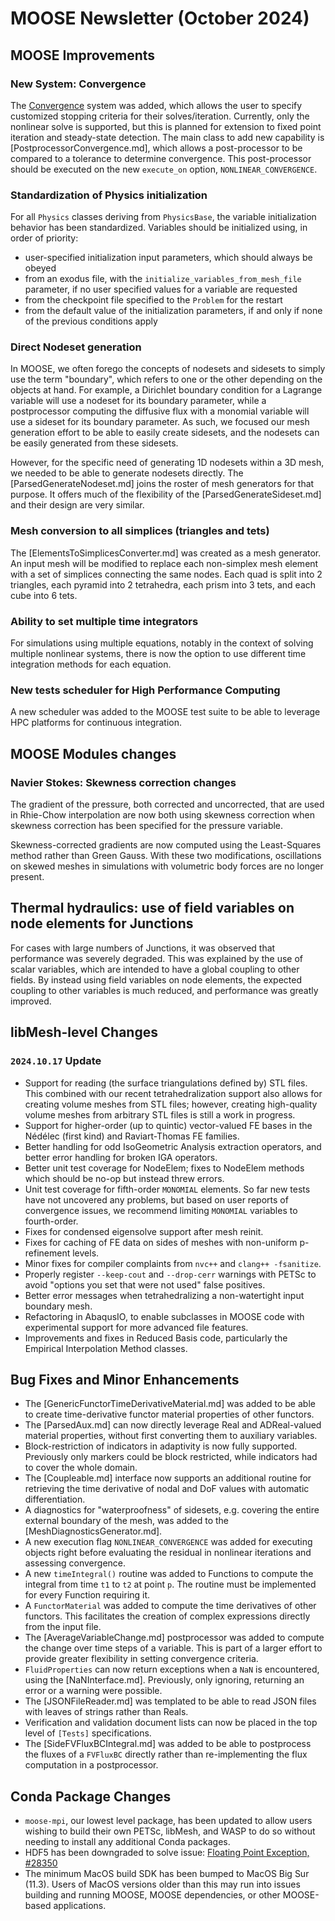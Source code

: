 # MOOSE Newsletter (October 2024)

## MOOSE Improvements

### New System: Convergence

The [Convergence](syntax/Convergence/index.md) system was added, which allows
the user to specify customized stopping criteria for their solves/iteration.
Currently, only the nonlinear solve is supported, but this is planned for
extension to fixed point iteration and steady-state detection. The main class
to add new capability is [PostprocessorConvergence.md], which allows a post-processor
to be compared to a tolerance to determine convergence. This post-processor
should be executed on the new `execute_on` option, `NONLINEAR_CONVERGENCE`.

### Standardization of Physics initialization

For all `Physics` classes deriving from `PhysicsBase`, the variable initialization behavior has been standardized.
Variables should be initialized using, in order of priority:

- user-specified initialization input parameters, which should always be obeyed
- from an exodus file, with the `initialize_variables_from_mesh_file` parameter, if no user specified values for a variable are requested
- from the checkpoint file specified to the `Problem` for the restart
- from the default value of the initialization parameters, if and only if none of the previous conditions apply

### Direct Nodeset generation

In MOOSE, we often forego the concepts of nodesets and sidesets to simply use the term "boundary", which refers
to one or the other depending on the objects at hand. For example, a Dirichlet boundary condition for a Lagrange variable
will use a nodeset for its boundary parameter, while a postprocessor computing the diffusive flux with a monomial variable
will use a sideset for its boundary parameter. As such, we focused our mesh generation effort to be able to easily create sidesets,
and the nodesets can be easily generated from these sidesets.

However, for the specific need of generating 1D nodesets within a 3D mesh, we needed to be able to generate nodesets directly.
The [ParsedGenerateNodeset.md] joins the roster of mesh generators for that purpose. It offers much of the flexibility of
the [ParsedGenerateSideset.md] and their design are very similar.

### Mesh conversion to all simplices (triangles and tets)

The [ElementsToSimplicesConverter.md] was created as a mesh generator. An input mesh will be modified
to replace each non-simplex mesh element with a set of simplices
connecting the same nodes.  Each quad is split into 2 triangles, each
pyramid into 2 tetrahedra, each prism into 3 tets, and each cube into
6 tets.

### Ability to set multiple time integrators

For simulations using multiple equations, notably in the context of solving multiple nonlinear
systems, there is now the option to use different time integration methods for each equation.

### New tests scheduler for High Performance Computing

A new scheduler was added to the MOOSE test suite to be able to leverage HPC platforms for
continuous integration.

## MOOSE Modules changes

### Navier Stokes: Skewness correction changes

The gradient of the pressure, both corrected and uncorrected, that are used in Rhie-Chow interpolation are now both
using skewness correction when skewness correction has been specified for the pressure variable.

Skewness-corrected gradients are now computed using the Least-Squares method rather than Green Gauss.
With these two modifications, oscillations on skewed meshes in simulations with volumetric body forces are no longer present.

## Thermal hydraulics: use of field variables on node elements for Junctions

For cases with large numbers of Junctions, it was observed that performance was severely degraded.
This was explained by the use of scalar variables, which are intended to have a global coupling
to other fields. By instead using field variables on node elements, the expected coupling to
other variables is much reduced, and performance was greatly improved.

## libMesh-level Changes

### `2024.10.17` Update

- Support for reading (the surface triangulations defined by) STL
  files.  This combined with our recent tetrahedralization support
  also allows for creating volume meshes from STL files; however,
  creating high-quality volume meshes from arbitrary STL files is
  still a work in progress.
- Support for higher-order (up to quintic) vector-valued FE bases in
  the Nédélec (first kind) and Raviart-Thomas FE families.
- Better handling for odd IsoGeometric Analysis extraction operators,
  and better error handling for broken IGA operators.
- Better unit test coverage for NodeElem; fixes to NodeElem
  methods which should be no-op but instead threw errors.
- Unit test coverage for fifth-order `MONOMIAL` elements.  So far
  new tests have not uncovered any problems, but based on user
  reports of convergence issues, we recommend limiting `MONOMIAL`
  variables to fourth-order.
- Fixes for condensed eigensolve support after mesh reinit.
- Fixes for caching of FE data on sides of meshes with non-uniform
  p-refinement levels.
- Minor fixes for compiler complaints from `nvc++` and
  `clang++ -fsanitize`.
- Properly register `--keep-cout` and `--drop-cerr` warnings with
  PETSc to avoid "options you set that were not used" false positives.
- Better error messages when tetrahedralizing a non-watertight input
  boundary mesh.
- Refactoring in AbaqusIO, to enable subclasses in MOOSE code with
  experimental support for more advanced file features.
- Improvements and fixes in Reduced Basis code, particularly the
  Empirical Interpolation Method classes.

## Bug Fixes and Minor Enhancements

- The [GenericFunctorTimeDerivativeMaterial.md] was added to be able to create time-derivative functor material properties of other functors.
- The [ParsedAux.md] can now directly leverage Real and ADReal-valued material properties, without first converting them to auxiliary variables.
- Block-restriction of indicators in adaptivity is now fully supported. Previously only markers could be block restricted, while indicators had to
  cover the whole domain.
- The [Coupleable.md] interface now supports an additional routine for retrieving the time derivative of nodal and DoF values with automatic differentiation.
- A diagnostics for "waterproofness" of sidesets, e.g. covering the entire external boundary of the mesh, was added to the [MeshDiagnosticsGenerator.md].
- A new execution flag `NONLINEAR_CONVERGENCE` was added for executing objects right before evaluating the residual in nonlinear iterations and assessing convergence.
- A new `timeIntegral()` routine was added to Functions to compute the integral from time `t1` to `t2` at point `p`. The routine must be implemented for every Function requiring it.
- A `FunctorMaterial` was added to compute the time derivatives of other functors. This facilitates the creation of complex expressions directly from the input file.
- The [AverageVariableChange.md] postprocessor was added to compute the change over time steps of a variable. This is part of a larger effort to provide greater flexibility in setting convergence criteria.
- `FluidProperties` can now return exceptions when a `NaN` is encountered, using the [NaNInterface.md]. Previously, only ignoring, returning an error or a warning were possible.
- The [JSONFileReader.md] was templated to be able to read JSON files with leaves of strings rather than Reals.
- Verification and validation document lists can now be placed in the top level of `[Tests]` specifications.
- The [SideFVFluxBCIntegral.md] was added to be able to postprocess the fluxes of a `FVFluxBC` directly rather than re-implementing the flux computation in a postprocessor.

## Conda Package Changes

- `moose-mpi`, our lowest level package, has been updated to allow users wishing to
  build their own PETSc, libMesh, and WASP to do so without needing to install any
  additional Conda packages.
- HDF5 has been downgraded to solve issue: [Floating Point Exception, #28350](https://github.com/idaholab/moose/issues/28350)
- The minimum MacOS build SDK has been bumped to MacOS Big Sur (11.3). Users of
  MacOS versions older than this may run into issues building and running MOOSE,
  MOOSE dependencies, or other MOOSE-based applications.

